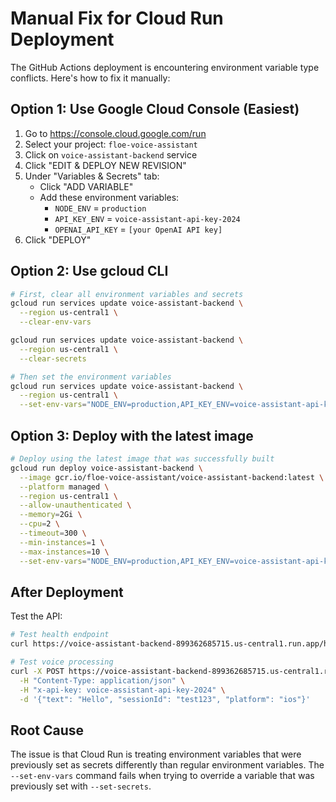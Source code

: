 # Manual Fix for Cloud Run Deployment

The GitHub Actions deployment is encountering environment variable type conflicts. Here's how to fix it manually:

## Option 1: Use Google Cloud Console (Easiest)

1. Go to https://console.cloud.google.com/run
2. Select your project: `floe-voice-assistant`
3. Click on `voice-assistant-backend` service
4. Click "EDIT & DEPLOY NEW REVISION"
5. Under "Variables & Secrets" tab:
   - Click "ADD VARIABLE"
   - Add these environment variables:
     - `NODE_ENV` = `production`
     - `API_KEY_ENV` = `voice-assistant-api-key-2024`
     - `OPENAI_API_KEY` = `[your OpenAI API key]`
6. Click "DEPLOY"

## Option 2: Use gcloud CLI

```bash
# First, clear all environment variables and secrets
gcloud run services update voice-assistant-backend \
  --region us-central1 \
  --clear-env-vars

gcloud run services update voice-assistant-backend \
  --region us-central1 \
  --clear-secrets

# Then set the environment variables
gcloud run services update voice-assistant-backend \
  --region us-central1 \
  --set-env-vars="NODE_ENV=production,API_KEY_ENV=voice-assistant-api-key-2024,OPENAI_API_KEY=[your-openai-key]"
```

## Option 3: Deploy with the latest image

```bash
# Deploy using the latest image that was successfully built
gcloud run deploy voice-assistant-backend \
  --image gcr.io/floe-voice-assistant/voice-assistant-backend:latest \
  --platform managed \
  --region us-central1 \
  --allow-unauthenticated \
  --memory=2Gi \
  --cpu=2 \
  --timeout=300 \
  --min-instances=1 \
  --max-instances=10 \
  --set-env-vars="NODE_ENV=production,API_KEY_ENV=voice-assistant-api-key-2024,OPENAI_API_KEY=[your-openai-key]"
```

## After Deployment

Test the API:

```bash
# Test health endpoint
curl https://voice-assistant-backend-899362685715.us-central1.run.app/health

# Test voice processing
curl -X POST https://voice-assistant-backend-899362685715.us-central1.run.app/api/voice/process-text \
  -H "Content-Type: application/json" \
  -H "x-api-key: voice-assistant-api-key-2024" \
  -d '{"text": "Hello", "sessionId": "test123", "platform": "ios"}'
```

## Root Cause

The issue is that Cloud Run is treating environment variables that were previously set as secrets differently than regular environment variables. The `--set-env-vars` command fails when trying to override a variable that was previously set with `--set-secrets`.